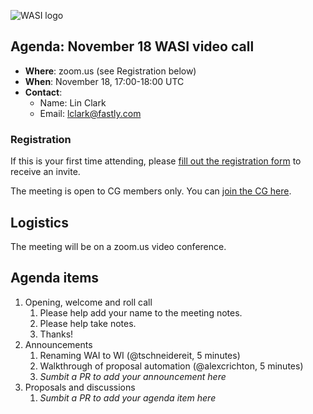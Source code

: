 ![WASI logo](https://raw.githubusercontent.com/WebAssembly/WASI/main/WASI.png)

## Agenda: November 18 WASI video call

- **Where**: zoom.us (see Registration below)
- **When**: November 18, 17:00-18:00 UTC
- **Contact**:
  - Name: Lin Clark
  - Email: lclark@fastly.com

### Registration

If this is your first time attending, please [fill out the registration form](https://docs.google.com/forms/d/e/1FAIpQLSdpO6Lp2L_dZ2_oiDgzjKx7pb7s2YYHjeSIyfHWZZGSKoZKWQ/viewform?usp=sf_link) to receive an invite.

The meeting is open to CG members only. You can [join the CG here](https://www.w3.org/community/webassembly/).

## Logistics

The meeting will be on a zoom.us video conference.

## Agenda items

1. Opening, welcome and roll call
    1. Please help add your name to the meeting notes.
    1. Please help take notes.
    1. Thanks!
1. Announcements
    1. Renaming WAI to WI (@tschneidereit, 5 minutes)
    1. Walkthrough of proposal automation (@alexcrichton, 5 minutes)
    1. _Sumbit a PR to add your announcement here_
1. Proposals and discussions
    1. _Sumbit a PR to add your agenda item here_

